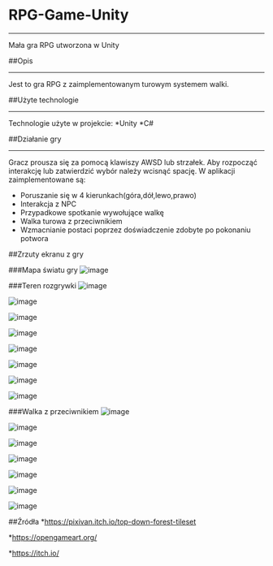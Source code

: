 # RPG-Game-Unity
***
Mała gra RPG utworzona w Unity


##Opis
***
Jest to gra RPG z zaimplementowanym turowym systemem walki.


##Użyte technologie
***
Technologie użyte w projekcie:
*Unity
*C#


##Działanie gry
***
Gracz prousza się za pomocą klawiszy AWSD lub strzałek. Aby rozpocząć interakcję lub zatwierdzić wybór należy wcisnąć spację.
W aplikacji zaimplementowane są:
* Poruszanie się w 4 kierunkach(góra,dół,lewo,prawo)
* Interakcja z NPC
* Przypadkowe spotkanie wywołujące walkę
* Walka turowa z przeciwnikiem
* Wzmacnianie postaci poprzez doświadczenie zdobyte po pokonaniu potwora
  

##Zrzuty ekranu z gry

###Mapa światu gry
![image](https://github.com/user-attachments/assets/1a9e1c03-c275-49b2-9fad-699a83518368)


###Teren rozgrywki
![image](https://github.com/user-attachments/assets/1f825054-5e00-41cf-8c6f-2200300ff25b)

![image](https://github.com/user-attachments/assets/155096b7-04ae-4436-a03e-d816ad1640fe)

![image](https://github.com/user-attachments/assets/bab0de25-0787-40d9-b1cc-0c02ca0e47c7)

![image](https://github.com/user-attachments/assets/da8098f9-8e25-48e2-85c8-28434cf7e922)

![image](https://github.com/user-attachments/assets/55e54f43-28dd-4f22-ae48-333dd92566a7)

![image](https://github.com/user-attachments/assets/18ceb8dc-e696-4fe9-8bf2-bd053c1bf300)

![image](https://github.com/user-attachments/assets/2257589c-b476-4c94-8a68-f19c01599245)

![image](https://github.com/user-attachments/assets/a0b034ee-cf0f-4ae0-84e8-f8bb06916e23)

###Walka z przeciwnikiem
![image](https://github.com/user-attachments/assets/d65b4df0-02b6-4f43-9acb-7d91fe6366c8)

![image](https://github.com/user-attachments/assets/2da4a6ef-1e74-44e8-9469-147a3b6b4b96)

![image](https://github.com/user-attachments/assets/16475ac8-8865-42cf-8e64-467741f2b47f)

![image](https://github.com/user-attachments/assets/76572c92-f0fb-4f94-abbe-4017f9e5aa21)

![image](https://github.com/user-attachments/assets/20f3f50e-ee52-46fa-89af-eaaf522c117f)

![image](https://github.com/user-attachments/assets/2207a120-1f93-4992-abb5-956b8391ffaa)

![image](https://github.com/user-attachments/assets/bebff672-be51-4fe4-b678-7ca345c7ffbb)


##Źródła
*https://pixivan.itch.io/top-down-forest-tileset

*https://opengameart.org/

*https://itch.io/


